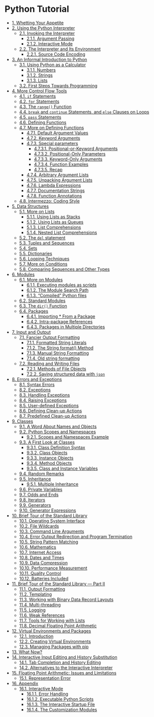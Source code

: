# Python Tutorial
<ul>
<li class="toctree-l1"><a class="reference internal" href="appetite.html">1. Whetting Your Appetite</a></li>
<li class="toctree-l1"><a class="reference internal" href="interpreter.html">2. Using the Python Interpreter</a><ul>
<li class="toctree-l2"><a class="reference internal" href="interpreter.html#invoking-the-interpreter">2.1. Invoking the Interpreter</a><ul>
<li class="toctree-l3"><a class="reference internal" href="interpreter.html#argument-passing">2.1.1. Argument Passing</a></li>
<li class="toctree-l3"><a class="reference internal" href="interpreter.html#interactive-mode">2.1.2. Interactive Mode</a></li>
</ul>
</li>
<li class="toctree-l2"><a class="reference internal" href="interpreter.html#the-interpreter-and-its-environment">2.2. The Interpreter and Its Environment</a><ul>
<li class="toctree-l3"><a class="reference internal" href="interpreter.html#source-code-encoding">2.2.1. Source Code Encoding</a></li>
</ul>
</li>
</ul>
</li>
<li class="toctree-l1"><a class="reference internal" href="introduction.html">3. An Informal Introduction to Python</a><ul>
<li class="toctree-l2"><a class="reference internal" href="introduction.html#using-python-as-a-calculator">3.1. Using Python as a Calculator</a><ul>
<li class="toctree-l3"><a class="reference internal" href="introduction.html#numbers">3.1.1. Numbers</a></li>
<li class="toctree-l3"><a class="reference internal" href="introduction.html#strings">3.1.2. Strings</a></li>
<li class="toctree-l3"><a class="reference internal" href="introduction.html#lists">3.1.3. Lists</a></li>
</ul>
</li>
<li class="toctree-l2"><a class="reference internal" href="introduction.html#first-steps-towards-programming">3.2. First Steps Towards Programming</a></li>
</ul>
</li>
<li class="toctree-l1"><a class="reference internal" href="controlflow.html">4. More Control Flow Tools</a><ul>
<li class="toctree-l2"><a class="reference internal" href="controlflow.html#if-statements">4.1. <code class="xref std std-keyword docutils literal notranslate"><span class="pre">if</span></code> Statements</a></li>
<li class="toctree-l2"><a class="reference internal" href="controlflow.html#for-statements">4.2. <code class="xref std std-keyword docutils literal notranslate"><span class="pre">for</span></code> Statements</a></li>
<li class="toctree-l2"><a class="reference internal" href="controlflow.html#the-range-function">4.3. The <code class="xref py py-func docutils literal notranslate"><span class="pre">range()</span></code> Function</a></li>
<li class="toctree-l2"><a class="reference internal" href="controlflow.html#break-and-continue-statements-and-else-clauses-on-loops">4.4. <code class="xref std std-keyword docutils literal notranslate"><span class="pre">break</span></code> and <code class="xref std std-keyword docutils literal notranslate"><span class="pre">continue</span></code> Statements, and <code class="xref std std-keyword docutils literal notranslate"><span class="pre">else</span></code> Clauses on Loops</a></li>
<li class="toctree-l2"><a class="reference internal" href="controlflow.html#pass-statements">4.5. <code class="xref std std-keyword docutils literal notranslate"><span class="pre">pass</span></code> Statements</a></li>
<li class="toctree-l2"><a class="reference internal" href="controlflow.html#defining-functions">4.6. Defining Functions</a></li>
<li class="toctree-l2"><a class="reference internal" href="controlflow.html#more-on-defining-functions">4.7. More on Defining Functions</a><ul>
<li class="toctree-l3"><a class="reference internal" href="controlflow.html#default-argument-values">4.7.1. Default Argument Values</a></li>
<li class="toctree-l3"><a class="reference internal" href="controlflow.html#keyword-arguments">4.7.2. Keyword Arguments</a></li>
<li class="toctree-l3"><a class="reference internal" href="controlflow.html#special-parameters">4.7.3. Special parameters</a><ul>
<li class="toctree-l4"><a class="reference internal" href="controlflow.html#positional-or-keyword-arguments">4.7.3.1. Positional-or-Keyword Arguments</a></li>
<li class="toctree-l4"><a class="reference internal" href="controlflow.html#positional-only-parameters">4.7.3.2. Positional-Only Parameters</a></li>
<li class="toctree-l4"><a class="reference internal" href="controlflow.html#keyword-only-arguments">4.7.3.3. Keyword-Only Arguments</a></li>
<li class="toctree-l4"><a class="reference internal" href="controlflow.html#function-examples">4.7.3.4. Function Examples</a></li>
<li class="toctree-l4"><a class="reference internal" href="controlflow.html#recap">4.7.3.5. Recap</a></li>
</ul>
</li>
<li class="toctree-l3"><a class="reference internal" href="controlflow.html#arbitrary-argument-lists">4.7.4. Arbitrary Argument Lists</a></li>
<li class="toctree-l3"><a class="reference internal" href="controlflow.html#unpacking-argument-lists">4.7.5. Unpacking Argument Lists</a></li>
<li class="toctree-l3"><a class="reference internal" href="controlflow.html#lambda-expressions">4.7.6. Lambda Expressions</a></li>
<li class="toctree-l3"><a class="reference internal" href="controlflow.html#documentation-strings">4.7.7. Documentation Strings</a></li>
<li class="toctree-l3"><a class="reference internal" href="controlflow.html#function-annotations">4.7.8. Function Annotations</a></li>
</ul>
</li>
<li class="toctree-l2"><a class="reference internal" href="controlflow.html#intermezzo-coding-style">4.8. Intermezzo: Coding Style</a></li>
</ul>
</li>
<li class="toctree-l1"><a class="reference internal" href="datastructures.html">5. Data Structures</a><ul>
<li class="toctree-l2"><a class="reference internal" href="datastructures.html#more-on-lists">5.1. More on Lists</a><ul>
<li class="toctree-l3"><a class="reference internal" href="datastructures.html#using-lists-as-stacks">5.1.1. Using Lists as Stacks</a></li>
<li class="toctree-l3"><a class="reference internal" href="datastructures.html#using-lists-as-queues">5.1.2. Using Lists as Queues</a></li>
<li class="toctree-l3"><a class="reference internal" href="datastructures.html#list-comprehensions">5.1.3. List Comprehensions</a></li>
<li class="toctree-l3"><a class="reference internal" href="datastructures.html#nested-list-comprehensions">5.1.4. Nested List Comprehensions</a></li>
</ul>
</li>
<li class="toctree-l2"><a class="reference internal" href="datastructures.html#the-del-statement">5.2. The <code class="xref std std-keyword docutils literal notranslate"><span class="pre">del</span></code> statement</a></li>
<li class="toctree-l2"><a class="reference internal" href="datastructures.html#tuples-and-sequences">5.3. Tuples and Sequences</a></li>
<li class="toctree-l2"><a class="reference internal" href="datastructures.html#sets">5.4. Sets</a></li>
<li class="toctree-l2"><a class="reference internal" href="datastructures.html#dictionaries">5.5. Dictionaries</a></li>
<li class="toctree-l2"><a class="reference internal" href="datastructures.html#looping-techniques">5.6. Looping Techniques</a></li>
<li class="toctree-l2"><a class="reference internal" href="datastructures.html#more-on-conditions">5.7. More on Conditions</a></li>
<li class="toctree-l2"><a class="reference internal" href="datastructures.html#comparing-sequences-and-other-types">5.8. Comparing Sequences and Other Types</a></li>
</ul>
</li>
<li class="toctree-l1"><a class="reference internal" href="modules.html">6. Modules</a><ul>
<li class="toctree-l2"><a class="reference internal" href="modules.html#more-on-modules">6.1. More on Modules</a><ul>
<li class="toctree-l3"><a class="reference internal" href="modules.html#executing-modules-as-scripts">6.1.1. Executing modules as scripts</a></li>
<li class="toctree-l3"><a class="reference internal" href="modules.html#the-module-search-path">6.1.2. The Module Search Path</a></li>
<li class="toctree-l3"><a class="reference internal" href="modules.html#compiled-python-files">6.1.3. “Compiled” Python files</a></li>
</ul>
</li>
<li class="toctree-l2"><a class="reference internal" href="modules.html#standard-modules">6.2. Standard Modules</a></li>
<li class="toctree-l2"><a class="reference internal" href="modules.html#the-dir-function">6.3. The <code class="xref py py-func docutils literal notranslate"><span class="pre">dir()</span></code> Function</a></li>
<li class="toctree-l2"><a class="reference internal" href="modules.html#packages">6.4. Packages</a><ul>
<li class="toctree-l3"><a class="reference internal" href="modules.html#importing-from-a-package">6.4.1. Importing * From a Package</a></li>
<li class="toctree-l3"><a class="reference internal" href="modules.html#intra-package-references">6.4.2. Intra-package References</a></li>
<li class="toctree-l3"><a class="reference internal" href="modules.html#packages-in-multiple-directories">6.4.3. Packages in Multiple Directories</a></li>
</ul>
</li>
</ul>
</li>
<li class="toctree-l1"><a class="reference internal" href="inputoutput.html">7. Input and Output</a><ul>
<li class="toctree-l2"><a class="reference internal" href="inputoutput.html#fancier-output-formatting">7.1. Fancier Output Formatting</a><ul>
<li class="toctree-l3"><a class="reference internal" href="inputoutput.html#formatted-string-literals">7.1.1. Formatted String Literals</a></li>
<li class="toctree-l3"><a class="reference internal" href="inputoutput.html#the-string-format-method">7.1.2. The String format() Method</a></li>
<li class="toctree-l3"><a class="reference internal" href="inputoutput.html#manual-string-formatting">7.1.3. Manual String Formatting</a></li>
<li class="toctree-l3"><a class="reference internal" href="inputoutput.html#old-string-formatting">7.1.4. Old string formatting</a></li>
</ul>
</li>
<li class="toctree-l2"><a class="reference internal" href="inputoutput.html#reading-and-writing-files">7.2. Reading and Writing Files</a><ul>
<li class="toctree-l3"><a class="reference internal" href="inputoutput.html#methods-of-file-objects">7.2.1. Methods of File Objects</a></li>
<li class="toctree-l3"><a class="reference internal" href="inputoutput.html#saving-structured-data-with-json">7.2.2. Saving structured data with <code class="xref py py-mod docutils literal notranslate"><span class="pre">json</span></code></a></li>
</ul>
</li>
</ul>
</li>
<li class="toctree-l1"><a class="reference internal" href="errors.html">8. Errors and Exceptions</a><ul>
<li class="toctree-l2"><a class="reference internal" href="errors.html#syntax-errors">8.1. Syntax Errors</a></li>
<li class="toctree-l2"><a class="reference internal" href="errors.html#exceptions">8.2. Exceptions</a></li>
<li class="toctree-l2"><a class="reference internal" href="errors.html#handling-exceptions">8.3. Handling Exceptions</a></li>
<li class="toctree-l2"><a class="reference internal" href="errors.html#raising-exceptions">8.4. Raising Exceptions</a></li>
<li class="toctree-l2"><a class="reference internal" href="errors.html#user-defined-exceptions">8.5. User-defined Exceptions</a></li>
<li class="toctree-l2"><a class="reference internal" href="errors.html#defining-clean-up-actions">8.6. Defining Clean-up Actions</a></li>
<li class="toctree-l2"><a class="reference internal" href="errors.html#predefined-clean-up-actions">8.7. Predefined Clean-up Actions</a></li>
</ul>
</li>
<li class="toctree-l1"><a class="reference internal" href="classes.html">9. Classes</a><ul>
<li class="toctree-l2"><a class="reference internal" href="classes.html#a-word-about-names-and-objects">9.1. A Word About Names and Objects</a></li>
<li class="toctree-l2"><a class="reference internal" href="classes.html#python-scopes-and-namespaces">9.2. Python Scopes and Namespaces</a><ul>
<li class="toctree-l3"><a class="reference internal" href="classes.html#scopes-and-namespaces-example">9.2.1. Scopes and Namespaces Example</a></li>
</ul>
</li>
<li class="toctree-l2"><a class="reference internal" href="classes.html#a-first-look-at-classes">9.3. A First Look at Classes</a><ul>
<li class="toctree-l3"><a class="reference internal" href="classes.html#class-definition-syntax">9.3.1. Class Definition Syntax</a></li>
<li class="toctree-l3"><a class="reference internal" href="classes.html#class-objects">9.3.2. Class Objects</a></li>
<li class="toctree-l3"><a class="reference internal" href="classes.html#instance-objects">9.3.3. Instance Objects</a></li>
<li class="toctree-l3"><a class="reference internal" href="classes.html#method-objects">9.3.4. Method Objects</a></li>
<li class="toctree-l3"><a class="reference internal" href="classes.html#class-and-instance-variables">9.3.5. Class and Instance Variables</a></li>
</ul>
</li>
<li class="toctree-l2"><a class="reference internal" href="classes.html#random-remarks">9.4. Random Remarks</a></li>
<li class="toctree-l2"><a class="reference internal" href="classes.html#inheritance">9.5. Inheritance</a><ul>
<li class="toctree-l3"><a class="reference internal" href="classes.html#multiple-inheritance">9.5.1. Multiple Inheritance</a></li>
</ul>
</li>
<li class="toctree-l2"><a class="reference internal" href="classes.html#private-variables">9.6. Private Variables</a></li>
<li class="toctree-l2"><a class="reference internal" href="classes.html#odds-and-ends">9.7. Odds and Ends</a></li>
<li class="toctree-l2"><a class="reference internal" href="classes.html#iterators">9.8. Iterators</a></li>
<li class="toctree-l2"><a class="reference internal" href="classes.html#generators">9.9. Generators</a></li>
<li class="toctree-l2"><a class="reference internal" href="classes.html#generator-expressions">9.10. Generator Expressions</a></li>
</ul>
</li>
<li class="toctree-l1"><a class="reference internal" href="stdlib.html">10. Brief Tour of the Standard Library</a><ul>
<li class="toctree-l2"><a class="reference internal" href="stdlib.html#operating-system-interface">10.1. Operating System Interface</a></li>
<li class="toctree-l2"><a class="reference internal" href="stdlib.html#file-wildcards">10.2. File Wildcards</a></li>
<li class="toctree-l2"><a class="reference internal" href="stdlib.html#command-line-arguments">10.3. Command Line Arguments</a></li>
<li class="toctree-l2"><a class="reference internal" href="stdlib.html#error-output-redirection-and-program-termination">10.4. Error Output Redirection and Program Termination</a></li>
<li class="toctree-l2"><a class="reference internal" href="stdlib.html#string-pattern-matching">10.5. String Pattern Matching</a></li>
<li class="toctree-l2"><a class="reference internal" href="stdlib.html#mathematics">10.6. Mathematics</a></li>
<li class="toctree-l2"><a class="reference internal" href="stdlib.html#internet-access">10.7. Internet Access</a></li>
<li class="toctree-l2"><a class="reference internal" href="stdlib.html#dates-and-times">10.8. Dates and Times</a></li>
<li class="toctree-l2"><a class="reference internal" href="stdlib.html#data-compression">10.9. Data Compression</a></li>
<li class="toctree-l2"><a class="reference internal" href="stdlib.html#performance-measurement">10.10. Performance Measurement</a></li>
<li class="toctree-l2"><a class="reference internal" href="stdlib.html#quality-control">10.11. Quality Control</a></li>
<li class="toctree-l2"><a class="reference internal" href="stdlib.html#batteries-included">10.12. Batteries Included</a></li>
</ul>
</li>
<li class="toctree-l1"><a class="reference internal" href="stdlib2.html">11. Brief Tour of the Standard Library — Part II</a><ul>
<li class="toctree-l2"><a class="reference internal" href="stdlib2.html#output-formatting">11.1. Output Formatting</a></li>
<li class="toctree-l2"><a class="reference internal" href="stdlib2.html#templating">11.2. Templating</a></li>
<li class="toctree-l2"><a class="reference internal" href="stdlib2.html#working-with-binary-data-record-layouts">11.3. Working with Binary Data Record Layouts</a></li>
<li class="toctree-l2"><a class="reference internal" href="stdlib2.html#multi-threading">11.4. Multi-threading</a></li>
<li class="toctree-l2"><a class="reference internal" href="stdlib2.html#logging">11.5. Logging</a></li>
<li class="toctree-l2"><a class="reference internal" href="stdlib2.html#weak-references">11.6. Weak References</a></li>
<li class="toctree-l2"><a class="reference internal" href="stdlib2.html#tools-for-working-with-lists">11.7. Tools for Working with Lists</a></li>
<li class="toctree-l2"><a class="reference internal" href="stdlib2.html#decimal-floating-point-arithmetic">11.8. Decimal Floating Point Arithmetic</a></li>
</ul>
</li>
<li class="toctree-l1"><a class="reference internal" href="venv.html">12. Virtual Environments and Packages</a><ul>
<li class="toctree-l2"><a class="reference internal" href="venv.html#introduction">12.1. Introduction</a></li>
<li class="toctree-l2"><a class="reference internal" href="venv.html#creating-virtual-environments">12.2. Creating Virtual Environments</a></li>
<li class="toctree-l2"><a class="reference internal" href="venv.html#managing-packages-with-pip">12.3. Managing Packages with pip</a></li>
</ul>
</li>
<li class="toctree-l1"><a class="reference internal" href="whatnow.html">13. What Now?</a></li>
<li class="toctree-l1"><a class="reference internal" href="interactive.html">14. Interactive Input Editing and History Substitution</a><ul>
<li class="toctree-l2"><a class="reference internal" href="interactive.html#tab-completion-and-history-editing">14.1. Tab Completion and History Editing</a></li>
<li class="toctree-l2"><a class="reference internal" href="interactive.html#alternatives-to-the-interactive-interpreter">14.2. Alternatives to the Interactive Interpreter</a></li>
</ul>
</li>
<li class="toctree-l1"><a class="reference internal" href="floatingpoint.html">15. Floating Point Arithmetic:  Issues and Limitations</a><ul>
<li class="toctree-l2"><a class="reference internal" href="floatingpoint.html#representation-error">15.1. Representation Error</a></li>
</ul>
</li>
<li class="toctree-l1"><a class="reference internal" href="appendix.html">16. Appendix</a><ul>
<li class="toctree-l2"><a class="reference internal" href="appendix.html#interactive-mode">16.1. Interactive Mode</a><ul>
<li class="toctree-l3"><a class="reference internal" href="appendix.html#error-handling">16.1.1. Error Handling</a></li>
<li class="toctree-l3"><a class="reference internal" href="appendix.html#executable-python-scripts">16.1.2. Executable Python Scripts</a></li>
<li class="toctree-l3"><a class="reference internal" href="appendix.html#the-interactive-startup-file">16.1.3. The Interactive Startup File</a></li>
<li class="toctree-l3"><a class="reference internal" href="appendix.html#the-customization-modules">16.1.4. The Customization Modules</a></li>
</ul>
</li>
</ul>
</li>
</ul>
